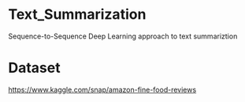 # Text_Summarization
Sequence-to-Sequence Deep Learning approach to text summariztion

# Dataset
https://www.kaggle.com/snap/amazon-fine-food-reviews
